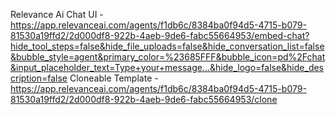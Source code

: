 Relevance Ai
Chat UI - https://app.relevanceai.com/agents/f1db6c/8384ba0f94d5-4715-b079-81530a19ffd2/2d000df8-922b-4aeb-9de6-fabc55664953/embed-chat?hide_tool_steps=false&hide_file_uploads=false&hide_conversation_list=false&bubble_style=agent&primary_color=%23685FFF&bubble_icon=pd%2Fchat&input_placeholder_text=Type+your+message...&hide_logo=false&hide_description=false
Cloneable Template - https://app.relevanceai.com/agents/f1db6c/8384ba0f94d5-4715-b079-81530a19ffd2/2d000df8-922b-4aeb-9de6-fabc55664953/clone
